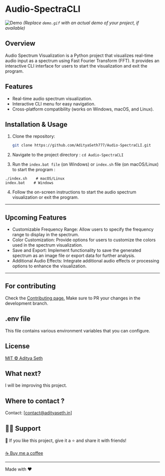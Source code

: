 # Audio-SpectraCLI

![Demo](demo.gif) _(Replace `demo.gif` with an actual demo of your project, if available)_

## Overview

Audio Spectrum Visualization is a Python project that visualizes real-time audio input as a spectrum using Fast Fourier Transform (FFT). It provides an interactive CLI interface for users to start the visualization and exit the program.

## Features

- Real-time audio spectrum visualization.
- Interactive CLI menu for easy navigation.
- Cross-platform compatibility (works on Windows, macOS, and Linux).

## Installation & Usage

1. Clone the repository:

   ```bash
   git clone https://github.com/AdityaSeth777/Audio-SpectraCLI.git
   ```

2. Navigate to the project directory :
   `cd Audio-SpectraCLI`

3. Run the `index.bat file` (on Windows) or `index.sh` file (on macOS/Linux) to start the program :

```
./index.sh    # macOS/Linux
index.bat    # Windows
```

4. Follow the on-screen instructions to start the audio spectrum visualization or exit the program.

---

## Upcoming Features

- Customizable Frequency Range: Allow users to specify the frequency range to display in the spectrum.
- Color Customization: Provide options for users to customize the colors used in the spectrum visualization.
- Save and Export: Implement functionality to save the generated spectrum as an image file or export data for further analysis.
- Additional Audio Effects: Integrate additional audio effects or processing options to enhance the visualization.

---

## For contributing

Check the [Contributing page.](https://github.com/AdityaSeth777/Audio-SpectraCLI/blob/main/Contributing.md)
Make sure to PR your changes in the development branch.

## .env file

This file contains various environment variables that you can configure.

## License

[MIT © Aditya Seth](https://github.com/AdityaSeth777/Audio-SpectraCLI/blob/main/LICENSE)

## What next?

I will be improving this project.

## Where to contact ?

Contact: [contact@adityaseth.in]

## 🙋‍♂️ Support

💙 If you like this project, give it a ⭐ and share it with friends!<br><br>
[☕ Buy me a coffee](https://www.buymeacoffee.com/adityaseth)

---

Made with ❤️
